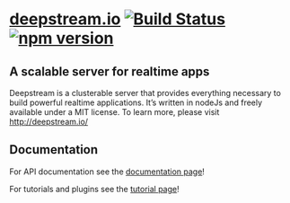 [deepstream.io](http://deepstream.io/) [![Build Status](https://travis-ci.org/deepstreamIO/deepstream.io.svg?branch=master)](https://travis-ci.org/deepstreamIO/deepstream.io) [![npm version](https://badge.fury.io/js/deepstream.io.svg)](http://badge.fury.io/js/deepstream.io)
==============================================
A scalable server for realtime apps
----------------------------------------------
Deepstream is a clusterable server that provides everything necessary to build powerful realtime applications. It’s written in nodeJs and freely available under a MIT license. To learn more, please visit http://deepstream.io/

## Documentation

For API documentation see the [documentation page](http://deepstream.io/docs/)!

For tutorials and plugins see the [tutorial page](http://deepstream.io/tutorials/)!
